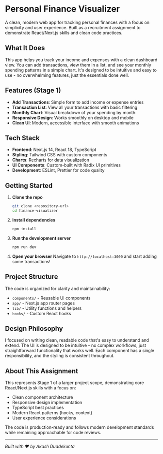 # Personal Finance Visualizer

A clean, modern web app for tracking personal finances with a focus on simplicity and user experience. Built as a recruitment assignment to demonstrate React/Next.js skills and clean code practices.

## What It Does

This app helps you track your income and expenses with a clean dashboard view. You can add transactions, view them in a list, and see your monthly spending patterns in a simple chart. It's designed to be intuitive and easy to use - no overwhelming features, just the essentials done well.

## Features (Stage 1)

- **Add Transactions**: Simple form to add income or expense entries
- **Transaction List**: View all your transactions with basic filtering
- **Monthly Chart**: Visual breakdown of your spending by month
- **Responsive Design**: Works smoothly on desktop and mobile
- **Clean UI**: Modern, accessible interface with smooth animations

## Tech Stack

- **Frontend**: Next.js 14, React 18, TypeScript
- **Styling**: Tailwind CSS with custom components
- **Charts**: Recharts for data visualization
- **UI Components**: Custom-built with Radix UI primitives
- **Development**: ESLint, Prettier for code quality

## Getting Started

1. **Clone the repo**
   ```bash
   git clone <repository-url>
   cd finance-visualizer
   ```

2. **Install dependencies**
   ```bash
   npm install
   ```

3. **Run the development server**
   ```bash
   npm run dev
   ```

4. **Open your browser**
   Navigate to `http://localhost:3000` and start adding some transactions!

## Project Structure

The code is organized for clarity and maintainability:
- `components/` - Reusable UI components
- `app/` - Next.js app router pages
- `lib/` - Utility functions and helpers
- `hooks/` - Custom React hooks

## Design Philosophy

I focused on writing clean, readable code that's easy to understand and extend. The UI is designed to be intuitive - no complex workflows, just straightforward functionality that works well. Each component has a single responsibility, and the styling is consistent throughout.

## About This Assignment

This represents Stage 1 of a larger project scope, demonstrating core React/Next.js skills with a focus on:
- Clean component architecture
- Responsive design implementation
- TypeScript best practices
- Modern React patterns (hooks, context)
- User experience considerations

The code is production-ready and follows modern development standards while remaining approachable for code reviews.

---

*Built with ❤️ by Akash Duddekunta* 